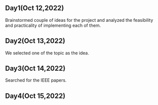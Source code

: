 ## Day1(Oct 12,2022)
Brainstormed couple of ideas for the project and analyzed the feasibility and practicality of implementing each of them.
## Day2(Oct 13,2022)
We selected one of the topic as the idea.
## Day3(Oct 14,2022)
Searched for the IEEE papers.
## Day4(Oct 15,2022)




